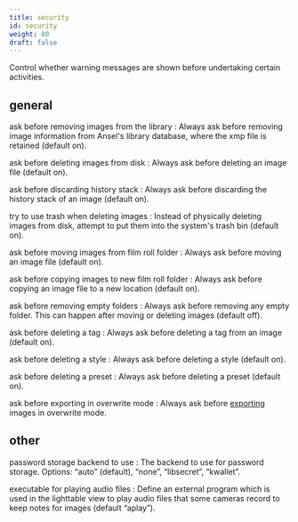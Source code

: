 ```yaml
---
title: security
id: security
weight: 80
draft: false
---
```


Control whether warning messages are shown before undertaking certain activities.

## general

ask before removing images from the library
: Always ask before removing image information from Ansel's library database, where the xmp file is retained (default on).

ask before deleting images from disk
: Always ask before deleting an image file (default on).

ask before discarding history stack
: Always ask before discarding the history stack of an image (default on).

try to use trash when deleting images
: Instead of physically deleting images from disk, attempt to put them into the system's trash bin (default on).

ask before moving images from film roll folder
: Always ask before moving an image file (default on).

ask before copying images to new film roll folder
: Always ask before copying an image file to a new location (default on).

ask before removing empty folders
: Always ask before removing any empty folder. This can happen after moving or deleting images (default off).

ask before deleting a tag
: Always ask before deleting a tag from an image (default on).

ask before deleting a style
: Always ask before deleting a style (default on).

ask before deleting a preset
: Always ask before deleting a preset (default on).

ask before exporting in overwrite mode
: Always ask before [exporting](../module-reference/utility-modules/shared/export.md) images in overwrite mode.

## other

password storage backend to use
: The backend to use for password storage. Options: “auto” (default), “none”, “libsecret”, “kwallet”.

executable for playing audio files
: Define an external program which is used in the lighttable view to play audio files that some cameras record to keep notes for images (default “aplay”).
